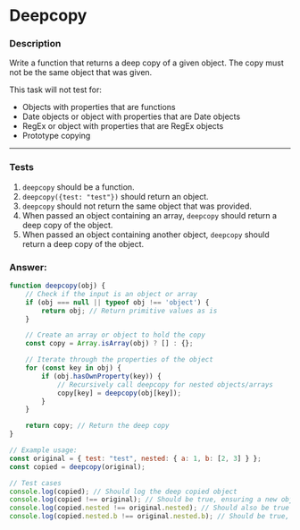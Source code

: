 # Deepcopy

### Description

Write a function that returns a deep copy of a given object. The copy must not be the same object that was given.

This task will not test for:

- Objects with properties that are functions
- Date objects or object with properties that are Date objects
- RegEx or object with properties that are RegEx objects
- Prototype copying

---

### Tests

1. `deepcopy` should be a function.
2. `deepcopy({test: "test"})` should return an object.
3. `deepcopy` should not return the same object that was provided.
4. When passed an object containing an array, `deepcopy` should return a deep copy of the object.
5. When passed an object containing another object, `deepcopy` should return a deep copy of the object.

### Answer:

```javascript
function deepcopy(obj) {
    // Check if the input is an object or array
    if (obj === null || typeof obj !== 'object') {
        return obj; // Return primitive values as is
    }

    // Create an array or object to hold the copy
    const copy = Array.isArray(obj) ? [] : {};

    // Iterate through the properties of the object
    for (const key in obj) {
        if (obj.hasOwnProperty(key)) {
            // Recursively call deepcopy for nested objects/arrays
            copy[key] = deepcopy(obj[key]);
        }
    }

    return copy; // Return the deep copy
}

// Example usage:
const original = { test: "test", nested: { a: 1, b: [2, 3] } };
const copied = deepcopy(original);

// Test cases
console.log(copied); // Should log the deep copied object
console.log(copied !== original); // Should be true, ensuring a new object is created
console.log(copied.nested !== original.nested); // Should also be true
console.log(copied.nested.b !== original.nested.b); // Should be true, arrays are copied
```